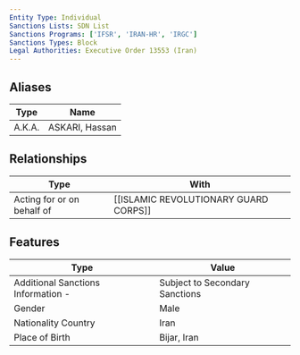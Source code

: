```yaml
---
Entity Type: Individual
Sanctions Lists: SDN List
Sanctions Programs: ['IFSR', 'IRAN-HR', 'IRGC']
Sanctions Types: Block
Legal Authorities: Executive Order 13553 (Iran)
---
```


## Aliases
| Type  | Name      | 
|-------|-----------|
| A.K.A. | ASKARI, Hassan |

## Relationships
| Type  | With      | 
|-------|-----------|
| Acting for or on behalf of | [[ISLAMIC REVOLUTIONARY GUARD CORPS]] |

## Features
| Type  | Value      |
|-------|------------|
| Additional Sanctions Information - | Subject to Secondary Sanctions |
| Gender | Male |
| Nationality Country | Iran |
| Place of Birth | Bijar, Iran |
